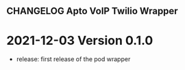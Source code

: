 
## CHANGELOG Apto VoIP Twilio Wrapper

# 2021-12-03 Version 0.1.0
- release: first release of the pod wrapper
